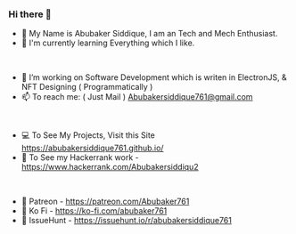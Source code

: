 ### Hi there 👋

- 👋 My Name is Abubaker Siddique, I am an Tech and Mech Enthusiast. 
- 🌱 I'm currently learning Everything which I like.

<br/>

- 🔭 I’m working on Software Development which is writen in ElectronJS, & NFT Designing ( Programmatically )
- 📫 To reach me: ( Just Mail ) Abubakersiddique761@gmail.com

<br/>

- 💻 To See My Projects, Visit this Site https://abubakersiddique761.github.io/
- 🤖 To See my Hackerrank work - https://www.hackerrank.com/Abubakersiddiqu2

<br/>

- 💸 Patreon - https://patreon.com/Abubaker761
- 💸 Ko Fi - https://ko-fi.com/abubaker761
- 💸 IssueHunt - https://issuehunt.io/r/abubakersiddique761
